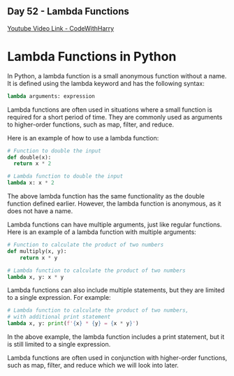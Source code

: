 ## Day 52 - Lambda Functions

[Youtube Video Link - CodeWithHarry](https://youtu.be/UfFWf-PXUqE)

# Lambda Functions in Python

In Python, a lambda function is a small anonymous function without a name. It is defined using the lambda keyword and has the following syntax:

```python
lambda arguments: expression
```

Lambda functions are often used in situations where a small function is required for a short period of time. They are commonly used as arguments to higher-order functions, such as map, filter, and reduce.

Here is an example of how to use a lambda function:

```python
# Function to double the input
def double(x):
  return x * 2

# Lambda function to double the input
lambda x: x * 2
```

The above lambda function has the same functionality as the double function defined earlier. However, the lambda function is anonymous, as it does not have a name.

Lambda functions can have multiple arguments, just like regular functions. Here is an example of a lambda function with multiple arguments:

```python
# Function to calculate the product of two numbers
def multiply(x, y):
    return x * y

# Lambda function to calculate the product of two numbers
lambda x, y: x * y
```

Lambda functions can also include multiple statements, but they are limited to a single expression. For example:

```python
# Lambda function to calculate the product of two numbers,
# with additional print statement
lambda x, y: print(f'{x} * {y} = {x * y}')
```

In the above example, the lambda function includes a print statement, but it is still limited to a single expression.

Lambda functions are often used in conjunction with higher-order functions, such as map, filter, and reduce which we will look into later.
